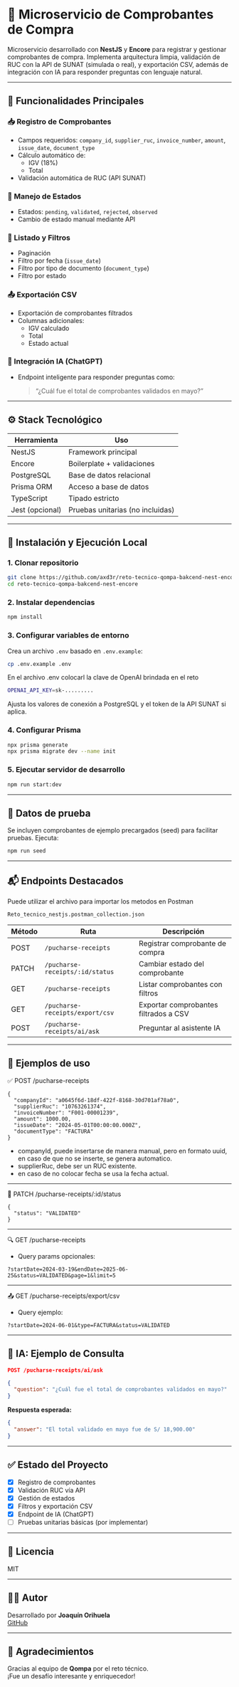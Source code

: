 # 🧾 Microservicio de Comprobantes de Compra

Microservicio desarrollado con **NestJS** y **Encore** para registrar y gestionar comprobantes de compra. Implementa arquitectura limpia, validación de RUC con la API de SUNAT (simulada o real), y exportación CSV, además de integración con IA para responder preguntas con lenguaje natural.

---

## 📌 Funcionalidades Principales

### 📥 Registro de Comprobantes
- Campos requeridos: `company_id`, `supplier_ruc`, `invoice_number`, `amount`, `issue_date`, `document_type`
- Cálculo automático de:
  - IGV (18%)
  - Total
- Validación automática de RUC (API SUNAT)

### 🔁 Manejo de Estados
- Estados: `pending`, `validated`, `rejected`, `observed`
- Cambio de estado manual mediante API

### 📄 Listado y Filtros
- Paginación
- Filtro por fecha (`issue_date`)
- Filtro por tipo de documento (`document_type`)
- Filtro por estado

### 📤 Exportación CSV
- Exportación de comprobantes filtrados
- Columnas adicionales:
  - IGV calculado
  - Total
  - Estado actual

### 🤖 Integración IA (ChatGPT)
- Endpoint inteligente para responder preguntas como:
  > “¿Cuál fue el total de comprobantes validados en mayo?”

---

## ⚙️ Stack Tecnológico

| Herramienta     | Uso                        |
|------------------|-----------------------------|
| NestJS          | Framework principal         |
| Encore          | Boilerplate + validaciones  |
| PostgreSQL      | Base de datos relacional     |
| Prisma ORM      | Acceso a base de datos       |
| TypeScript      | Tipado estricto              |
| Jest (opcional) | Pruebas unitarias (no incluidas) |

---

## 🚀 Instalación y Ejecución Local

### 1. Clonar repositorio

```bash
git clone https://github.com/axd3r/reto-tecnico-qompa-bakcend-nest-encore.git
cd reto-tecnico-qompa-bakcend-nest-encore
```

### 2. Instalar dependencias

```bash
npm install
```

### 3. Configurar variables de entorno

Crea un archivo `.env` basado en `.env.example`:

```bash
cp .env.example .env
```
En el archivo .env colocarl la clave de OpenAI brindada en el reto
```bash
OPENAI_API_KEY=sk-.........
```

Ajusta los valores de conexión a PostgreSQL y el token de la API SUNAT si aplica.

### 4. Configurar Prisma

```bash
npx prisma generate
npx prisma migrate dev --name init
```

### 5. Ejecutar servidor de desarrollo

```bash
npm run start:dev
```

---

## 🧪 Datos de prueba

Se incluyen comprobantes de ejemplo precargados (seed) para facilitar pruebas. Ejecuta:

```bash
npm run seed
```

---

## 📬 Endpoints Destacados
Puede utilizar el archivo para importar los metodos en Postman
```
Reto_tecnico_nestjs.postman_collection.json
```

| Método | Ruta                              | Descripción                           |
|--------|-----------------------------------|----------------------------------------|
| POST   | `/pucharse-receipts`              | Registrar comprobante de compra       |
| PATCH  | `/pucharse-receipts/:id/status`   | Cambiar estado del comprobante        |
| GET    | `/pucharse-receipts`              | Listar comprobantes con filtros       |
| GET    | `/pucharse-receipts/export/csv`   | Exportar comprobantes filtrados a CSV |
| POST   | `/pucharse-receipts/ai/ask`       | Preguntar al asistente IA             |

---

## 📌 Ejemplos de uso
✅ POST /pucharse-receipts
```
{
  "companyId": "a0645f6d-18df-422f-8168-30d701af78a0",
  "supplierRuc": "10763261374",
  "invoiceNumber": "F001-00001239",
  "amount": 1000.00,
  "issueDate": "2024-05-01T00:00:00.000Z",
  "documentType": "FACTURA"
}

```
- companyId, puede insertarse de manera manual, pero en formato uuid, en caso de que no se inserte, se genera automatico.
- supplierRuc, debe ser un RUC existente.
- en caso de no colocar fecha se usa la fecha actual.
---
🔄 PATCH /pucharse-receipts/:id/status
```
{
  "status": "VALIDATED"
}
```
---
🔍 GET /pucharse-receipts
- Query params opcionales:
```
?startDate=2024-03-19&endDate=2025-06-25&status=VALIDATED&page=1&limit=5
```
---
📤 GET /pucharse-receipts/export/csv
- Query ejemplo:
```
?startDate=2024-06-01&type=FACTURA&status=VALIDATED
```
---
## 🧠 IA: Ejemplo de Consulta

```json
POST /pucharse-receipts/ai/ask

{
  "question": "¿Cuál fue el total de comprobantes validados en mayo?"
}
```

**Respuesta esperada:**
```json
{
  "answer": "El total validado en mayo fue de S/ 18,900.00"
}
```

---

## ✅ Estado del Proyecto

- [x] Registro de comprobantes
- [x] Validación RUC vía API
- [x] Gestión de estados
- [x] Filtros y exportación CSV
- [x] Endpoint de IA (ChatGPT)
- [ ] Pruebas unitarias básicas (por implementar)

---

## 📄 Licencia

MIT

---

## 👨‍💻 Autor

Desarrollado por **Joaquín Orihuela**  
[GitHub](https://github.com/axd3r)

---

## 🙌 Agradecimientos

Gracias al equipo de **Qompa** por el reto técnico.  
¡Fue un desafío interesante y enriquecedor!
